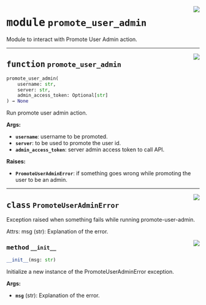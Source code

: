 <!-- markdownlint-disable -->

<a href="../src/actions/promote_user_admin.py#L0"><img align="right" style="float:right;" src="https://img.shields.io/badge/-source-cccccc?style=flat-square"></a>

# <kbd>module</kbd> `promote_user_admin`
Module to interact with Promote User Admin action. 


---

<a href="../src/actions/promote_user_admin.py#L34"><img align="right" style="float:right;" src="https://img.shields.io/badge/-source-cccccc?style=flat-square"></a>

## <kbd>function</kbd> `promote_user_admin`

```python
promote_user_admin(
    username: str,
    server: str,
    admin_access_token: Optional[str]
) → None
```

Run promote user admin action. 



**Args:**
 
 - <b>`username`</b>:  username to be promoted. 
 - <b>`server`</b>:  to be used to promote the user id. 
 - <b>`admin_access_token`</b>:  server admin access token to call API. 



**Raises:**
 
 - <b>`PromoteUserAdminError`</b>:  if something goes wrong while promoting the user to  be an admin. 


---

<a href="../src/actions/promote_user_admin.py#L17"><img align="right" style="float:right;" src="https://img.shields.io/badge/-source-cccccc?style=flat-square"></a>

## <kbd>class</kbd> `PromoteUserAdminError`
Exception raised when something fails while running promote-user-admin. 

Attrs:  msg (str): Explanation of the error. 

<a href="../src/actions/promote_user_admin.py#L24"><img align="right" style="float:right;" src="https://img.shields.io/badge/-source-cccccc?style=flat-square"></a>

### <kbd>method</kbd> `__init__`

```python
__init__(msg: str)
```

Initialize a new instance of the PromoteUserAdminError exception. 



**Args:**
 
 - <b>`msg`</b> (str):  Explanation of the error. 





